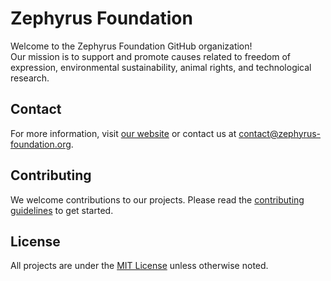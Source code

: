 # Zephyrus Foundation

Welcome to the Zephyrus Foundation GitHub organization!  
Our mission is to support and promote causes related to freedom of expression, environmental sustainability, animal rights, and technological research.

## Contact

For more information, visit [our website](https://zephyrus-foundation.org) or contact us at contact@zephyrus-foundation.org.

## Contributing

We welcome contributions to our projects. Please read the [contributing guidelines](CONTRIBUTING.md) to get started.

## License

All projects are under the [MIT License](LICENSE) unless otherwise noted.
